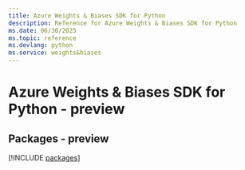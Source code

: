 ```yaml
---
title: Azure Weights & Biases SDK for Python
description: Reference for Azure Weights & Biases SDK for Python
ms.date: 06/30/2025
ms.topic: reference
ms.devlang: python
ms.service: weights&biases
---
```

# Azure Weights & Biases SDK for Python - preview
## Packages - preview
[!INCLUDE [packages](weights-&-biases-index.md)]